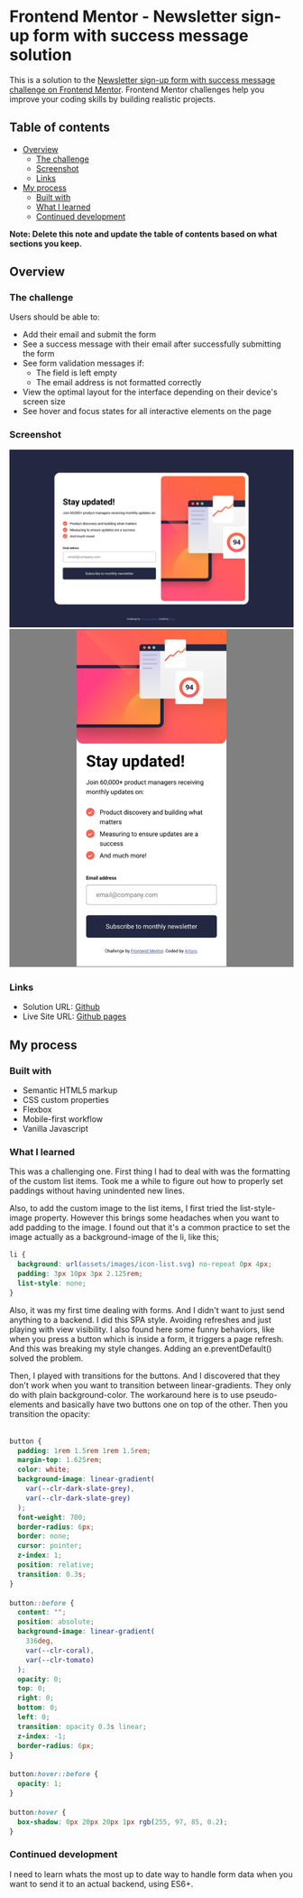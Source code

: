 # Frontend Mentor - Newsletter sign-up form with success message solution

This is a solution to the [Newsletter sign-up form with success message challenge on Frontend Mentor](https://www.frontendmentor.io/challenges/newsletter-signup-form-with-success-message-3FC1AZbNrv). Frontend Mentor challenges help you improve your coding skills by building realistic projects. 

## Table of contents

- [Overview](#overview)
  - [The challenge](#the-challenge)
  - [Screenshot](#screenshot)
  - [Links](#links)
- [My process](#my-process)
  - [Built with](#built-with)
  - [What I learned](#what-i-learned)
  - [Continued development](#continued-development)

**Note: Delete this note and update the table of contents based on what sections you keep.**

## Overview

### The challenge

Users should be able to:

- Add their email and submit the form
- See a success message with their email after successfully submitting the form
- See form validation messages if:
  - The field is left empty
  - The email address is not formatted correctly
- View the optimal layout for the interface depending on their device's screen size
- See hover and focus states for all interactive elements on the page

### Screenshot

![](./desktop.jpeg)
![](./mobile.jpeg)

### Links

- Solution URL: [Github](https://github.com/arfernn/signup-challenge)
- Live Site URL: [Github pages](https://arfernn.github.io/signup-challenge/)

## My process

### Built with

- Semantic HTML5 markup
- CSS custom properties
- Flexbox
- Mobile-first workflow
- Vanilla Javascript

### What I learned

This was a challenging one. First thing I had to deal with was the formatting of the custom list items. Took me a while to figure out how to properly set paddings without having unindented new lines. 

Also, to add the custom image to the list items, I first tried the list-style-image property. However this brings some headaches when you want to add padding to the image. I found out that it's a common practice to set the image actually as a background-image of the li, like this;

```css 
li {
  background: url(assets/images/icon-list.svg) no-repeat 0px 4px;
  padding: 3px 10px 3px 2.125rem;
  list-style: none;
}
```

Also, it was my first time dealing with forms. And I didn't want to just send anything to a backend. I did this SPA style. Avoiding refreshes and just playing with view visibility. I also found here some funny behaviors, like when you press a button which is inside a form, it triggers a page refresh. And this was breaking my style changes. Adding an e.preventDefault() solved the problem.

Then, I played with transitions for the buttons. And I discovered that they don't work when you want to transition between linear-gradients. They only do with plain background-color. The workaround here is to use pseudo-elements and basically have two buttons one on top of the other. Then you transition the opacity:

```css 

button {
  padding: 1rem 1.5rem 1rem 1.5rem;
  margin-top: 1.625rem;
  color: white;
  background-image: linear-gradient(
    var(--clr-dark-slate-grey),
    var(--clr-dark-slate-grey)
  );
  font-weight: 700;
  border-radius: 6px;
  border: none;
  cursor: pointer;
  z-index: 1;
  position: relative;
  transition: 0.3s;
}

button::before {
  content: "";
  position: absolute;
  background-image: linear-gradient(
    336deg,
    var(--clr-coral),
    var(--clr-tomato)
  );
  opacity: 0;
  top: 0;
  right: 0;
  bottom: 0;
  left: 0;
  transition: opacity 0.3s linear;
  z-index: -1;
  border-radius: 6px;
}

button:hover::before {
  opacity: 1;
}

button:hover {
  box-shadow: 0px 20px 20px 1px rgb(255, 97, 85, 0.2);
}

```

### Continued development

I need to learn whats the most up to date way to handle form data when you want to send it to an actual backend, using ES6+.

